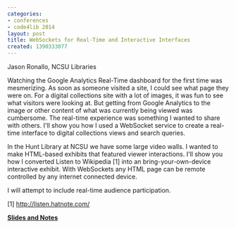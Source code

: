 ```yaml
---
categories:
- conferences
- code4lib 2014
layout: post
title: WebSockets for Real-Time and Interactive Interfaces
created: 1390333077
---
```

Jason Ronallo, NCSU Libraries

Watching the Google Analytics Real-Time dashboard for the first time was mesmerizing. As soon as someone visited a site, I could see what page they were on. For a digital collections site with a lot of images, it was fun to see what visitors were looking at. But getting from Google Analytics to the image or other content of what was currently being viewed was cumbersome. The real-time experience was something I wanted to share with others. I'll show you how I used a WebSocket service to create a real-time interface to digital collections views and search queries.

In the Hunt Library at NCSU we have some large video walls. I wanted to make HTML-based exhibits that featured viewer interactions. I'll show you how I converted Listen to Wikipedia [1] into an bring-your-own-device interactive exhibit. With WebSockets any HTML page can be remote controlled by any internet connected device.

I will attempt to include real-time audience participation.

[1] <a href="http://listen.hatnote.com/">http://listen.hatnote.com/</a>

<strong><a href="http://ronallo.com/presentations/code4lib-2014-websockets/">Slides and Notes</a></strong>
